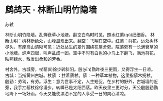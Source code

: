 # 鹧鸪天 · 林断山明竹隐墙

<span class="r">苏轼

<link href="../../css/style.css" rel="stylesheet" type="text/css" />

<div class="p">

林断山明竹隐墙。乱蝉衰草小池塘。翻空白鸟时时见，照水红蕖(qú)细细香。
<span class="comment">
林断山明：树林断绝处，山峰显现出来。翻空：飞翔在空中。红蕖：荷花。远处树林尽头，有座高山清晰可见；近处丛生的翠竹围绕在屋舍旁。院落旁有一长满衰草的小池塘，蝉声四起，叫声乱成一团。空中不时有白色的小鸟上下翻飞，满池荷花，映照绿水，散发出柔和的芳香。

村舍外，古城旁。杖藜(lí)徐步转斜阳。殷(yīn)勤昨夜三更雨，又得浮生一日凉。
<span class="comment">
古城：当指黄州古城。杖藜 ：拄着藜杖。藜：一种草本植物，这里指藜木拐杖。殷勤：劳驾，有劳。浮生：意为世事不定，人生短促。在乡村的野外，古城墙的近旁，我手拄藜杖徐徐漫步，转瞬已是太阳西落。昨天夜里三更时分，天公殷殷勤勤地降下一场好雨，今天又能使漂泊不定的人享受一日的爽心清凉。
